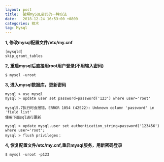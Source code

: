 ```yaml
---
layout: post
title:  破解MySQL密码的一种方法
date:   2018-12-24 16:53:00 +0800
categories: 技术
tag: Mysql
---
```


**1, 修改mysql配置文件/etc/my.cnf**

```
[mysqld]
skip_grant_tables
```

**2, 重启mysql后直接用root用户登录(不用输入密码)**	

`$ mysql -uroot`

**3, 进入mysql数据库，更新密码**

```
mysql > use mysql
mysql > update user set password=password('123') where user='root'

mysql5.7执行时会报错，ERROR 1054 (42S22): Unknown column 'password' in 'field list'
使用下面sql进行更新

mysql > update mysql.user set authentication_string=password('123456') where user='root';
mysql > flush privileges；
```

**4, 恢复配置文件/etc/my.cnf,重启mysql服务，用新密码登录**

`$ mysql -uroot -p123`